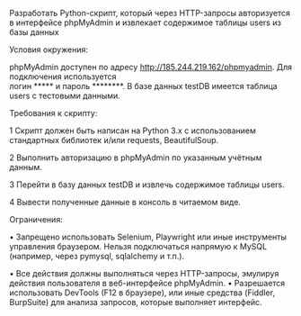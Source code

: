 Разработать Python-скрипт, который через HTTP-запросы авторизуется в
интерфейсе phpMyAdmin и извлекает содержимое таблицы users из базы данных

Условия окружения:

phpMyAdmin доступен по адресу http://185.244.219.162/phpmyadmin.
Для подключения используется                                                                                                          
логин ***** и пароль ********. В базе
данных testDB имеется таблица users с тестовыми данными.

Требования к скрипту:

1 Скрипт должен быть написан на Python 3.x с использованием стандартных
библиотек и/или requests, BeautifulSoup.

2 Выполнить авторизацию в phpMyAdmin по указанным учётным данным.

3 Перейти в базу данных testDB и извлечь содержимое таблицы users.

4 Вывести полученные данные в консоль в читаемом виде.

Ограничения:

• Запрещено использовать Selenium, Playwright или иные инструменты
управления браузером.
Нельзя подключаться напрямую к MySQL (например, через pymysql,
sqlalchemy и т.п.).

• Все действия должны выполняться через HTTP-запросы, эмулируя действия
пользователя в веб-интерфейсе phpMyAdmin.
• Разрешается использовать DevTools (F12 в браузере), или иные средства
(Fiddler, BurpSuite) для анализа запросов, которые выполняет интерфейс.
